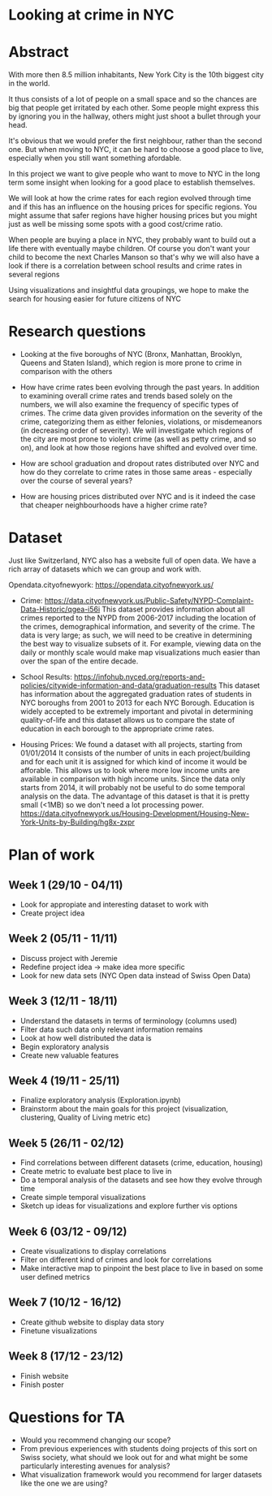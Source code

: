 # Looking at crime in NYC

# Abstract
With more then 8.5 million inhabitants, New York City is the 10th biggest city in the world.

It thus consists of a lot of people on a small space and so the chances are big that people get irritated by each other.
Some people might express this by ignoring you in the hallway, others might just shoot a bullet through your head.

It's obvious that we would prefer the first neighbour, rather than the second one.
But when moving to NYC, it can be hard to choose a good place to live, especially when you still want something afordable.

In this project we want to give people who want to move to NYC in the long term some insight when looking for a good place to establish themselves.

We will look at how the crime rates for each region evolved through time and if this has an influence on the housing prices for specific regions. You might assume that safer regions have higher housing prices but you might just as well be missing some spots with a good cost/crime ratio.

When people are buying a place in NYC, they probably want to build out a life there with eventually maybe children. Of course you don't want your child to become the next Charles Manson so that's why we will also have a look if there is a correlation between school results and crime rates in several regions

Using visualizations and insightful data groupings, we hope to make the search for housing easier for future citizens of NYC


# Research questions
* Looking at the five boroughs of NYC (Bronx, Manhattan, Brooklyn, Queens and Staten Island), which region is more prone to crime in comparison with the others

* How have crime rates been evolving through the past years. In addition to examining overall crime rates and trends based solely on the numbers, we will also examine the frequency of specific types of crimes. The crime data given provides information on the severity of the crime, categorizing them as either felonies, violations, or misdemeanors (in decreasing order of severity). We will investigate which regions of the city are most prone to violent crime (as well as petty crime, and so on), and look at how those regions have shifted and evolved over time.

* How are school graduation and dropout rates distributed over NYC and how do they correlate to crime rates in those same areas - especially over the course of several years? 

* How are housing prices distributed over NYC and is it indeed the case that cheaper neighbourhoods have a higher crime rate?


# Dataset
Just like Switzerland, NYC also has a website full of open data. We have a rich array of datasets 
which we can group and work with.

Opendata.cityofnewyork:
    https://opendata.cityofnewyork.us/
    
    
* Crime:
https://data.cityofnewyork.us/Public-Safety/NYPD-Complaint-Data-Historic/qgea-i56i
This dataset provides information about all crimes reported to the NYPD from 2006-2017 including the location of the crimes, demographical information, and severity of the crime. The data is very large; as such, we will need to be creative in determining the best way to visualize subsets of it. For example, viewing data on the daily or monthly scale would make map visualizations much easier than over the span of the entire decade.

* School Results:
https://infohub.nyced.org/reports-and-policies/citywide-information-and-data/graduation-results
This dataset has information about the aggregated graduation rates of students in NYC boroughs from 2001 to 2013 for each NYC Borough. Education is widely accepted to be extremely important and pivotal in determining quality-of-life and this dataset allows us to compare the state of education in each borough to the appropriate crime rates. 

* Housing Prices:
    We found a dataset with all projects, starting from 01/01/2014
    It consists of the number of units in each project/building and for each unit it is assigned for which kind of income it would be afforable. This allows us to look where more low income units are available in comparison with high income units.
    Since the data only starts from 2014, it will probably not be useful to do some temporal analysis on the data.
    The advantage of this dataset is that it is pretty small (<1MB) so we don't need a lot processing power.
    https://data.cityofnewyork.us/Housing-Development/Housing-New-York-Units-by-Building/hg8x-zxpr


# Plan of work
## Week 1 (29/10 - 04/11)
* Look for appropiate and interesting dataset to work with
* Create project idea

## Week 2 (05/11 - 11/11)
* Discuss project with Jeremie
* Redefine project idea -> make idea more specific
* Look for new data sets (NYC Open data instead of Swiss Open Data)

## Week 3 (12/11 - 18/11)
* Understand the datasets in terms of terminology (columns used)
* Filter data such data only relevant information remains
* Look at how well distributed the data is
* Begin exploratory analysis
* Create new valuable features

## Week 4 (19/11 - 25/11)
* Finalize exploratory analysis (Exploration.ipynb)
* Brainstorm about the main goals for this project (visualization, clustering, Quality of Living metric etc)

## Week 5 (26/11 - 02/12)
* Find correlations between different datasets (crime, education, housing)
* Create metric to evaluate best place to live in
* Do a temporal analysis of the datasets and see how they evolve through time
* Create simple temporal visualizations
* Sketch up ideas for visualizations and explore further vis options

## Week 6 (03/12 - 09/12)
* Create visualizations to display correlations
* Filter on different kind of crimes and look for correlations
* Make interactive map to pinpoint the best place to live in based on some user defined metrics

## Week 7 (10/12 - 16/12)
* Create github website to display data story
* Finetune visualizations

## Week 8 (17/12 - 23/12)
* Finish website
* Finish poster

# Questions for TA
* Would you recommend changing our scope? 
* From previous experiences with students doing projects of this sort on Swiss
society, what should we look out for and what might be some particularly
interesting avenues for analysis?
* What visualization framework would you recommend for larger datasets like the one we are using?
